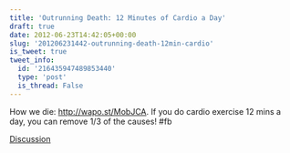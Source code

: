```yaml
---
title: 'Outrunning Death: 12 Minutes of Cardio a Day'
draft: true
date: 2012-06-23T14:42:05+00:00
slug: '201206231442-outrunning-death-12min-cardio'
is_tweet: true
tweet_info:
  id: '216435947489853440'
  type: 'post'
  is_thread: False
---
```




How we die: <http://wapo.st/MobJCA>. If you do cardio exercise 12 mins a day, you can remove 1/3 of the causes! #fb

[Discussion](https://x.com/sytelus/status/216435947489853440)
